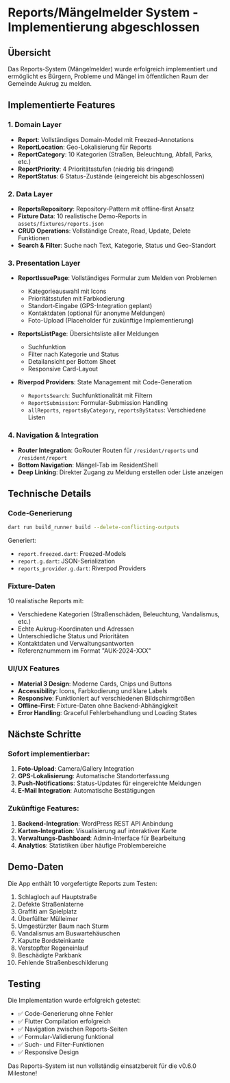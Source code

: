 # Reports/Mängelmelder System - Implementierung abgeschlossen

## Übersicht

Das Reports-System (Mängelmelder) wurde erfolgreich implementiert und ermöglicht es Bürgern, Probleme und Mängel im öffentlichen Raum der Gemeinde Aukrug zu melden.

## Implementierte Features

### 1. Domain Layer
- **Report**: Vollständiges Domain-Model mit Freezed-Annotations
- **ReportLocation**: Geo-Lokalisierung für Reports
- **ReportCategory**: 10 Kategorien (Straßen, Beleuchtung, Abfall, Parks, etc.)
- **ReportPriority**: 4 Prioritätsstufen (niedrig bis dringend)
- **ReportStatus**: 6 Status-Zustände (eingereicht bis abgeschlossen)

### 2. Data Layer
- **ReportsRepository**: Repository-Pattern mit offline-first Ansatz
- **Fixture Data**: 10 realistische Demo-Reports in `assets/fixtures/reports.json`
- **CRUD Operations**: Vollständige Create, Read, Update, Delete Funktionen
- **Search & Filter**: Suche nach Text, Kategorie, Status und Geo-Standort

### 3. Presentation Layer
- **ReportIssuePage**: Vollständiges Formular zum Melden von Problemen
  - Kategorieauswahl mit Icons
  - Prioritätsstufen mit Farbkodierung
  - Standort-Eingabe (GPS-Integration geplant)
  - Kontaktdaten (optional für anonyme Meldungen)
  - Foto-Upload (Placeholder für zukünftige Implementierung)
  
- **ReportsListPage**: Übersichtsliste aller Meldungen
  - Suchfunktion
  - Filter nach Kategorie und Status
  - Detailansicht per Bottom Sheet
  - Responsive Card-Layout

- **Riverpod Providers**: State Management mit Code-Generation
  - `ReportsSearch`: Suchfunktionalität mit Filtern
  - `ReportSubmission`: Formular-Submission Handling
  - `allReports`, `reportsByCategory`, `reportsByStatus`: Verschiedene Listen

### 4. Navigation & Integration
- **Router Integration**: GoRouter Routen für `/resident/reports` und `/resident/report`
- **Bottom Navigation**: Mängel-Tab im ResidentShell
- **Deep Linking**: Direkter Zugang zu Meldung erstellen oder Liste anzeigen

## Technische Details

### Code-Generierung
```bash
dart run build_runner build --delete-conflicting-outputs
```
Generiert:
- `report.freezed.dart`: Freezed-Models
- `report.g.dart`: JSON-Serialization
- `reports_provider.g.dart`: Riverpod Providers

### Fixture-Daten
10 realistische Reports mit:
- Verschiedene Kategorien (Straßenschäden, Beleuchtung, Vandalismus, etc.)
- Echte Aukrug-Koordinaten und Adressen
- Unterschiedliche Status und Prioritäten
- Kontaktdaten und Verwaltungsantworten
- Referenznummern im Format "AUK-2024-XXX"

### UI/UX Features
- **Material 3 Design**: Moderne Cards, Chips und Buttons
- **Accessibility**: Icons, Farbkodierung und klare Labels
- **Responsive**: Funktioniert auf verschiedenen Bildschirmgrößen
- **Offline-First**: Fixture-Daten ohne Backend-Abhängigkeit
- **Error Handling**: Graceful Fehlerbehandlung und Loading States

## Nächste Schritte

### Sofort implementierbar:
1. **Foto-Upload**: Camera/Gallery Integration
2. **GPS-Lokalisierung**: Automatische Standorterfassung
3. **Push-Notifications**: Status-Updates für eingereichte Meldungen
4. **E-Mail Integration**: Automatische Bestätigungen

### Zukünftige Features:
1. **Backend-Integration**: WordPress REST API Anbindung
2. **Karten-Integration**: Visualisierung auf interaktiver Karte
3. **Verwaltungs-Dashboard**: Admin-Interface für Bearbeitung
4. **Analytics**: Statistiken über häufige Problembereiche

## Demo-Daten

Die App enthält 10 vorgefertigte Reports zum Testen:
1. Schlagloch auf Hauptstraße
2. Defekte Straßenlaterne
3. Graffiti am Spielplatz
4. Überfüllter Mülleimer
5. Umgestürzter Baum nach Sturm
6. Vandalismus am Buswartehäuschen
7. Kaputte Bordsteinkante
8. Verstopfter Regeneinlauf
9. Beschädigte Parkbank
10. Fehlende Straßenbeschilderung

## Testing

Die Implementation wurde erfolgreich getestet:
- ✅ Code-Generierung ohne Fehler
- ✅ Flutter Compilation erfolgreich
- ✅ Navigation zwischen Reports-Seiten
- ✅ Formular-Validierung funktional
- ✅ Such- und Filter-Funktionen
- ✅ Responsive Design

Das Reports-System ist nun vollständig einsatzbereit für die v0.6.0 Milestone!
